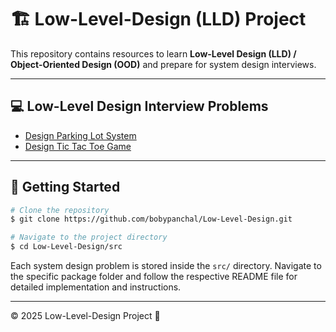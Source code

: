 # 🏗️ Low-Level-Design (LLD) Project

This repository contains resources to learn **Low-Level Design (LLD) / Object-Oriented Design (OOD)** and prepare for system design interviews.

---

## 💻 Low-Level Design Interview Problems

- [Design Parking Lot System](src/parking_lot/)
- [Design Tic Tac Toe Game](src/tic_tac_toe/)

---

## 🚀 Getting Started

```sh
# Clone the repository
$ git clone https://github.com/bobypanchal/Low-Level-Design.git

# Navigate to the project directory
$ cd Low-Level-Design/src
```

Each system design problem is stored inside the `src/` directory. Navigate to the specific package folder and follow the respective README file for detailed implementation and instructions.

---

© 2025 Low-Level-Design Project 🚀

